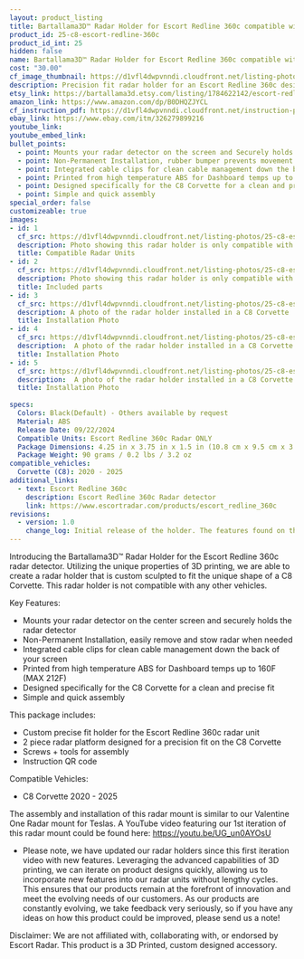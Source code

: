```yaml
---
layout: product_listing
title: Bartallama3D™ Radar Holder for Escort Redline 360c compatible with C8 Corvette
product_id: 25-c8-escort-redline-360c
product_id_int: 25
hidden: false
name: Bartallama3D™ Radar Holder for Escort Redline 360c compatible with C8 Corvette
cost: "30.00"
cf_image_thumbnail: https://d1vfl4dwpvnndi.cloudfront.net/listing-photos/25-c8-escort-redline-360c/1.jpg
description: Precision fit radar holder for an Escort Redline 360c designed to fit the C8 Corvette
etsy_link: https://bartallama3d.etsy.com/listing/1784622142/escort-redline-360c-corvette-c8-radar
amazon_link: https://www.amazon.com/dp/B0DHQZJYCL
cf_instruction_pdf: https://d1vfl4dwpvnndi.cloudfront.net/instruction-pdfs/Bartallama3D-Radar-Holder-Assembly-Instructions.pdf
ebay_link: https://www.ebay.com/itm/326279899216
youtube_link: 
youtube_embed_link:
bullet_points:
  - point: Mounts your radar detector on the screen and Securely holds the radar detector
  - point: Non-Permanent Installation, rubber bumper prevents movement and enables easy removal for storage
  - point: Integrated cable clips for clean cable management down the back of your screen
  - point: Printed from high temperature ABS for Dashboard temps up to 160F (MAX 212F)
  - point: Designed specifically for the C8 Corvette for a clean and precise fit
  - point: Simple and quick assembly
special_order: false
customizeable: true
images:
- id: 1
  cf_src: https://d1vfl4dwpvnndi.cloudfront.net/listing-photos/25-c8-escort-redline-360c/21.jpg
  description: Photo showing this radar holder is only compatible with the Escort Redline 360c Radar
  title: Compatible Radar Units
- id: 2
  cf_src: https://d1vfl4dwpvnndi.cloudfront.net/listing-photos/25-c8-escort-redline-360c/22.jpg
  description: Photo showing this radar holder is only compatible with the C8 Corvette
  title: Included parts
- id: 3
  cf_src: https://d1vfl4dwpvnndi.cloudfront.net/listing-photos/25-c8-escort-redline-360c/31.jpg
  description: A photo of the radar holder installed in a C8 Corvette
  title: Installation Photo
- id: 4
  cf_src: https://d1vfl4dwpvnndi.cloudfront.net/listing-photos/25-c8-escort-redline-360c/32.jpg
  description:  A photo of the radar holder installed in a C8 Corvette
  title: Installation Photo
- id: 5
  cf_src: https://d1vfl4dwpvnndi.cloudfront.net/listing-photos/25-c8-escort-redline-360c/33.jpg
  description:  A photo of the radar holder installed in a C8 Corvette
  title: Installation Photo
  
specs:
  Colors: Black(Default) - Others available by request 
  Material: ABS
  Release Date: 09/22/2024
  Compatible Units: Escort Redline 360c Radar ONLY
  Package Dimensions: 4.25 in x 3.75 in x 1.5 in (10.8 cm x 9.5 cm x 3.8cm) [HxWxD]
  Package Weight: 90 grams / 0.2 lbs / 3.2 oz
compatible_vehicles:
  Corvette (C8): 2020 - 2025
additional_links:
  - text: Escort Redline 360c
    description: Escort Redline 360c Radar detector 
    link: https://www.escortradar.com/products/escort_redline_360c
revisions:
  - version: 1.0
    change_log: Initial release of the holder. The features found on this holder are derived from our Tesla Radar Holder which has undergone 3 iterations. 
---
```

Introducing the Bartallama3D™ Radar Holder for the Escort Redline 360c radar detector. Utilizing the unique properties of 3D printing, we are able to create a radar holder that is custom sculpted to fit the unique shape of a C8 Corvette. This radar holder is not compatible with any other vehicles. 

Key Features:
- Mounts your radar detector on the center screen and securely holds the radar detector
- Non-Permanent Installation, easily remove and stow radar when needed
- Integrated cable clips for clean cable management down the back of your screen
- Printed from high temperature ABS for Dashboard temps up to 160F (MAX 212F)
- Designed specifically for the C8 Corvette for a clean and precise fit
- Simple and quick assembly

This package includes:
- Custom precise fit holder for the Escort Redline 360c radar unit
- 2 piece radar platform designed for a precision fit on the C8 Corvette
- Screws + tools for assembly
- Instruction QR code

Compatible Vehicles:
- C8 Corvette 2020 - 2025

The assembly and installation of this radar mount is similar to our Valentine One Radar mount for Teslas. A YouTube video featuring our 1st iteration of this radar mount could be found here: https://youtu.be/UG_un0AYOsU

* Please note, we have updated our radar holders since this first iteration video with new features. Leveraging the advanced capabilities of 3D printing, we can iterate on product designs quickly, allowing us to incorporate new features into our radar units without lengthy cycles. This ensures that our products remain at the forefront of innovation and meet the evolving needs of our customers. As our products are constantly evolving, we take feedback very seriously, so if you have any ideas on how this product could be improved, please send us a note!

Disclaimer: We are not affiliated with, collaborating with, or endorsed by Escort Radar. This product is a 3D Printed, custom designed accessory.